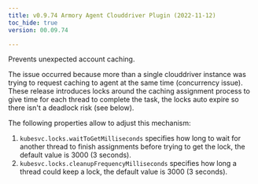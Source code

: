 ```yaml
---
title: v0.9.74 Armory Agent Clouddriver Plugin (2022-11-12)
toc_hide: true
version: 00.09.74

---
```


Prevents unexpected account caching.

The issue occurred because more than a single clouddriver instance was trying to request caching to agent at the same time (concurrency issue). 
These release introduces locks around the caching assignment process to give time for each thread to complete the task, the locks auto expire so there isn't a deadlock risk (see below).

The following properties allow to adjust this mechanism:
1. `kubesvc.locks.waitToGetMilliseconds` specifies how long to wait for another thread to finish assignments before trying to get the lock, the default value is 3000 (3 seconds).
2. `kubesvc.locks.cleanupFrequencyMilliseconds` specifies how long a thread could keep a lock, the default value is 3000 (3 seconds).
